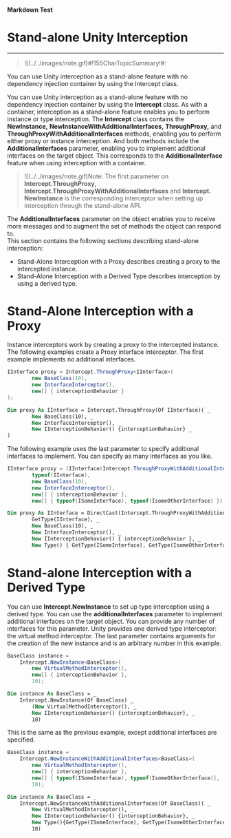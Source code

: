 ﻿---
Source File Name: 75-Interception.docx
AssetID: 29f44713-c61a-4b7c-a21e-9cd4d183ace3
Title: Stand-alone Unity Interception
Order In ToC: 2\5\1
Output Filename: 2\5\1_Stand-alone Unity Interception.markdown
---

#### Markdown Test ####
# Stand-alone Unity Interception #
----------


> ![(../../images/note.gif)#!155CharTopicSummary!#:
> 
You can use Unity interception as a stand-alone feature with no dependency injection container by using the Intercept class.

You can use Unity interception as a stand-alone feature with no dependency injection container by using the **Intercept** class. As with a container, interception as a stand-alone feature enables you to perform instance or type interception. The **Intercept** class contains the **NewInstance,** **NewInstanceWithAdditionalInterfaces,** **ThroughProxy,** and **ThroughProxyWithAdditionalInterfaces** methods, enabling you to perform either proxy or instance interception. And both methods include the **AdditionalInterfaces** parameter, enabling you to implement additional interfaces on the target object. This corresponds to the **AdditionalInterface** feature when using interception with a container.   

> ![(../../images/note.gif)Note:
> The first parameter on **Intercept.ThroughProxy, Intercept.ThroughProxyWithAdditionalInterfaces** and **Intercept. NewInstance** is the corresponding interceptor when setting up interception through the stand-alone API.

The **AdditionalInterfaces** parameter on the object enables you to receive more messages and to augment the set of methods the object can respond to.   
This section contains the following sections describing stand-alone interception:  
+ Stand-Alone Interception with a Proxy describes creating a proxy to the intercepted instance.
+ Stand-Alone Interception with a Derived Type describes interception by using a derived type.

# Stand-Alone Interception with a Proxy #
Instance interceptors work by creating a proxy to the intercepted instance. The following examples create a Proxy interface interceptor. The first example implements no additional interfaces.   

```csharp
IInterface proxy = Intercept.ThroughProxy<IInterface>(
        new BaseClass(10),
        new InterfaceInterceptor(),
        new[] { interceptionBehavior }
);
```


```vb
Dim proxy As IInterface = Intercept.ThroughProxy(Of IInterface)( _
        New BaseClass(10), _
        New InterfaceInterceptor(), _
        New IInterceptionBehavior() {interceptionBehavior} _
)
```

The following example uses the last parameter to specify additional interfaces to implement. You can specify as many interfaces as you like.   

```csharp
IInterface proxy = (IInterface)Intercept.ThroughProxyWithAdditionalInterfaces(
        typeof(IInterface),
        new BaseClass(10),
        new InterfaceInterceptor(),
        new[] { interceptionBehavior },
        new[] { typeof(ISomeInterface), typeof(IsomeOtherInterface) });
```


```vb
Dim proxy As IInterface = DirectCast(Intercept.ThroughProxyWithAdditionalInterfaces( _
        GetType(IInterface), _
        New BaseClass(10), _
        New InterfaceInterceptor(), _
        New IInterceptionBehavior() { interceptionBehavior }, _
        New Type() { GetType(ISomeInterface), GetType(IsomeOtherInterface) })
```


# Stand-alone Interception with a Derived Type #
You can use **Intercept.NewInstance** to set up type interception using a derived type. You can use the **additionalInterfaces** parameter to implement additional interfaces on the target object. You can provide any number of interfaces for this parameter. Unity provides one derived type interceptor: the virtual method interceptor. The last parameter contains arguments for the creation of the new instance and is an arbitrary number in this example.  

```csharp
BaseClass instance =
    Intercept.NewInstance<BaseClass>(
        new VirtualMethodInterceptor(),
        new[] { interceptionBehavior },
        10);
```


```vb
Dim instance As BaseClass = _
    Intercept.NewInstance(Of BaseClass) _
        (New VirtualMethodInterceptor(), _
        New IInterceptionBehavior() {interceptionBehavior}, _
        10)
```

This is the same as the previous example, except additional interfaces are specified.  

```csharp
BaseClass instance =
    Intercept.NewInstanceWithAdditionalInterfaces<BaseClass>(
        new VirtualMethodInterceptor(),
        new[] { interceptionBehavior },
        new[] { typeof(ISomeInterface), typeof(IsomeOtherInterface)},
        10);
```


```vb
Dim instance As BaseClass = _
    Intercept.NewInstanceWithAdditionalInterfaces(Of BaseClass)( _
        New VirtualMethodInterceptor(), _
        New IInterceptionBehavior() {interceptionBehavior}, _
        New Type(){GetType(ISomeInterface), GetType(IsomeOtherInterface)}, _
        10)
```



